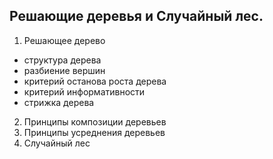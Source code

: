 ## Решающие деревья и Случайный лес.

1. Решающее дерево
- структура дерева
- разбиение вершин
- критерий останова роста дерева
- критерий информативности
- стрижка дерева
2. Принципы композиции деревьев
3. Принципы усреднения деревьев
4. Случайный лес
